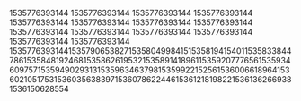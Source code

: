 1535776393144
1535776393144
1535776393144
1535776393144
1535776393144
1535776393144
1535776393144
1535776393144
1535776393144
1535776393144
1535776393144
1535776393144
1535776393144
1535776393144
15357763931441535790653827153580499841515358194154011535833844786153584819246815358626195321535891418961153592077765615359346097571535949029313153596346379815359922152561536006618964153602105175315360356383971536078622446153612181982215361362669381536150628554